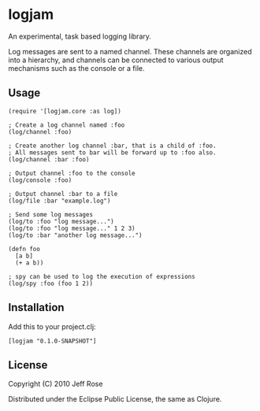 # logjam

An experimental, task based logging library.

Log messages are sent to a named channel.  These channels are organized into a hierarchy,
and channels can be connected to various output mechanisms such as the console or a file.

## Usage

    (require '[logjam.core :as log])

    ; Create a log channel named :foo
    (log/channel :foo)

    ; Create another log channel :bar, that is a child of :foo.
    ; All messages sent to bar will be forward up to :foo also.
    (log/channel :bar :foo)

    ; Output channel :foo to the console
    (log/console :foo)

    ; Output channel :bar to a file
    (log/file :bar "example.log")
    
    ; Send some log messages
    (log/to :foo "log message...")
    (log/to :foo "log message..." 1 2 3)
    (log/to :bar "another log message...")
    
    (defn foo 
      [a b] 
      (+ a b))
    
    ; spy can be used to log the execution of expressions
    (log/spy :foo (foo 1 2))

## Installation

Add this to your project.clj:

    [logjam "0.1.0-SNAPSHOT"]

## License

Copyright (C) 2010 Jeff Rose

Distributed under the Eclipse Public License, the same as Clojure.
